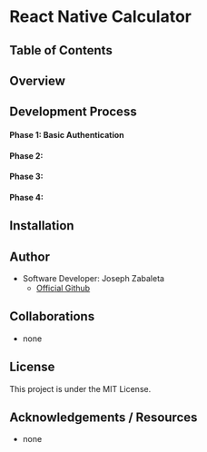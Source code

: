 # React Native Calculator

## Table of Contents


## Overview



## Development Process

#### Phase 1: Basic Authentication

#### Phase 2:

#### Phase 3:


#### Phase 4:


## Installation

## Author
- Software Developer: Joseph Zabaleta
  - [Official Github](https://github.com/joseph-zabaleta)

## Collaborations
- none

## License
This project is under the MIT License.

## Acknowledgements / Resources
- none
